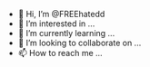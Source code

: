 - 👋 Hi, I’m @FREEhatedd
- 👀 I’m interested in ...
- 🌱 I’m currently learning ...
- 💞️ I’m looking to collaborate on ...
- 📫 How to reach me ...

<!---
FREEhatedd/FREEhatedd is a ✨ special ✨ repository because its `README.md` (this file) appears on your GitHub profile.
You can click the Preview link to take a look at your changes.
--->
